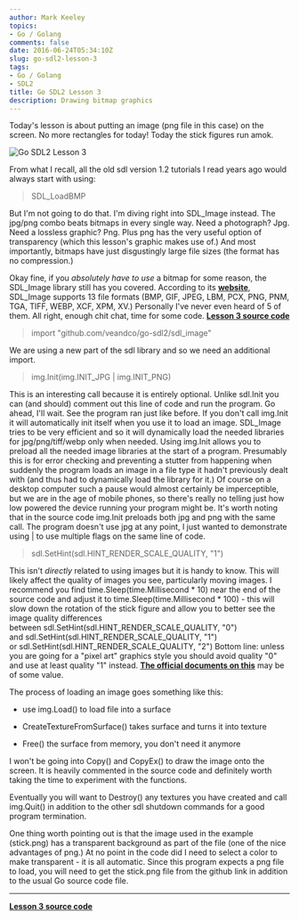 ```yaml
---
author: Mark Keeley
topics:
- Go / Golang
comments: false
date: 2016-06-24T05:34:10Z
slug: go-sdl2-lesson-3
tags:
- Go / Golang
- SDL2
title: Go SDL2 Lesson 3
description: Drawing bitmap graphics
---
```


Today's lesson is about putting an image (png file in this case) on the screen. No more rectangles for today! Today the stick figures run amok.

![Go SDL2 Lesson 3](/media/lesson03.png)

<!--more-->

From what I recall, all the old sdl version 1.2 tutorials I read years ago would always start with using:

> SDL_LoadBMP

But I'm not going to do that. I'm diving right into SDL_Image instead. The jpg/png combo beats bitmaps in every single way. Need a photograph? Jpg. Need a lossless graphic? Png. Plus png has the very useful option of transparency (which this lesson's graphic makes use of.) And most importantly, bitmaps have just disgustingly large file sizes (the format has no compression.)

Okay fine, if you _absolutely have to use_ a bitmap for some reason, the SDL_Image library still has you covered. According to its **[website](https://www.libsdl.org/projects/SDL_image/)**, SDL_Image supports 13 file formats (BMP, GIF, JPEG, LBM, PCX, PNG, PNM, TGA, TIFF, WEBP, XCF, XPM, XV.) Personally I've never even heard of 5 of them. All right, enough chit chat, time for some code. [**Lesson 3 source code**](https://github.com/MarkKeeley/Go-SDL2-Lessons/tree/master/Lesson03)
 
> import "github.com/veandco/go-sdl2/sdl_image"

We are using a new part of the sdl library and so we need an additional import.

> img.Init(img.INIT_JPG | img.INIT_PNG)

This is an interesting call because it is entirely optional. Unlike sdl.Init you can (and should) comment out this line of code and run the program. Go ahead, I'll wait. See the program ran just like before. If you don't call img.Init it will automatically init itself when you use it to load an image. SDL_Image tries to be very efficient and so it will dynamically load the needed libraries for jpg/png/tiff/webp only when needed. Using img.Init allows you to preload all the needed image libraries at the start of a program. Presumably this is for error checking and preventing a stutter from happening when suddenly the program loads an image in a file type it hadn't previously dealt with (and thus had to dynamically load the library for it.) Of course on a desktop computer such a pause would almost certainly be imperceptible, but we are in the age of mobile phones, so there's really no telling just how low powered the device running your program might be. It's worth noting that in the source code img.Init preloads both jpg and png with the same call. The program doesn't use jpg at any point, I just wanted to demonstrate using | to use multiple flags on the same line of code.

> sdl.SetHint(sdl.HINT_RENDER_SCALE_QUALITY, "1")

This isn't _directly_ related to using images but it is handy to know. This will likely affect the quality of images you see, particularly moving images. I recommend you find time.Sleep(time.Millisecond * 10) near the end of the source code and adjust it to time.Sleep(time.Millisecond * 100) - this will slow down the rotation of the stick figure and allow you to better see the image quality differences between sdl.SetHint(sdl.HINT_RENDER_SCALE_QUALITY, "0") and sdl.SetHint(sdl.HINT_RENDER_SCALE_QUALITY, "1") or sdl.SetHint(sdl.HINT_RENDER_SCALE_QUALITY, "2") Bottom line: unless you are going for a "pixel art" graphics style you should avoid quality "0" and use at least quality "1" instead. **[The official documents on this](https://wiki.libsdl.org/SDL_HINT_RENDER_SCALE_QUALITY?highlight=%28%5CbCategoryDefine%5Cb%29%7C%28CategoryHints%29)** may be of some value.

The process of loading an image goes something like this:

 	
  * use img.Load() to load file into a surface

 	
  * CreateTextureFromSurface() takes surface and turns it into texture

 	
  * Free() the surface from memory, you don't need it anymore


I won't be going into Copy() and CopyEx() to draw the image onto the screen. It is heavily commented in the source code and definitely worth taking the time to experiment with the functions.

Eventually you will want to Destroy() any textures you have created and call img.Quit() in addition to the other sdl shutdown commands for a good program termination.

One thing worth pointing out is that the image used in the example (stick.png) has a transparent background as part of the file (one of the nice advantages of png.) At no point in the code did I need to select a color to make transparent - it is all automatic. Since this program expects a png file to load, you will need to get the stick.png file from the github link in addition to the usual Go source code file.


* * *

[**Lesson 3 source code**](https://github.com/MarkKeeley/Go-SDL2-Lessons/tree/master/Lesson03)
